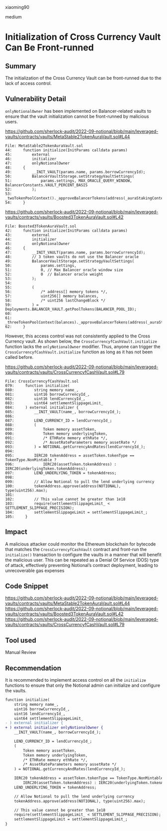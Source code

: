 xiaoming90

medium

# Initialization of Cross Currency Vault Can Be Front-runned

## Summary

The initialization of the Cross Currency Vault can be front-runned due to the lack of access control.

## Vulnerability Detail

`onlyNotionalOwner` has been implemented on Balancer-related vaults to ensure that the vault initialization cannot be front-runned by malicious users.

https://github.com/sherlock-audit/2022-09-notional/blob/main/leveraged-vaults/contracts/vaults/MetaStable2TokenAuraVault.sol#L44

```solidity
File: MetaStable2TokenAuraVault.sol
44:     function initialize(InitParams calldata params)
45:         external
46:         initializer
47:         onlyNotionalOwner
48:     {
49:         __INIT_VAULT(params.name, params.borrowCurrencyId);
50:         BalancerVaultStorage.setStrategyVaultSettings(
51:             params.settings, MAX_ORACLE_QUERY_WINDOW, BalancerConstants.VAULT_PERCENT_BASIS
52:         );
53:         _twoTokenPoolContext()._approveBalancerTokens(address(_auraStakingContext().auraBooster));
54:     }
```

https://github.com/sherlock-audit/2022-09-notional/blob/main/leveraged-vaults/contracts/vaults/Boosted3TokenAuraVault.sol#L42

```solidity
File: Boosted3TokenAuraVault.sol
42:     function initialize(InitParams calldata params)
43:         external
44:         initializer
45:         onlyNotionalOwner
46:     {
47:         __INIT_VAULT(params.name, params.borrowCurrencyId);
48:         // 3 token vaults do not use the Balancer oracle
49:         BalancerVaultStorage.setStrategyVaultSettings(
50:             params.settings, 
51:             0, // Max Balancer oracle window size
52:             0  // Balancer oracle weight
53:         );
54: 
55:         (
56:             /* address[] memory tokens */,
57:             uint256[] memory balances,
58:             /* uint256 lastChangeBlock */
59:         ) = Deployments.BALANCER_VAULT.getPoolTokens(BALANCER_POOL_ID);
60: 
61:         _threeTokenPoolContext(balances)._approveBalancerTokens(address(_auraStakingContext().auraBooster));
62:     }
```

However, this access control was not consistently applied to the Cross Currency vault. As shown below, the `CrossCurrencyfCashVault.initialize` function lacks the `onlyNotionalOwner` modifier. Thus, anyone can trigger the `CrossCurrencyfCashVault.initialize` function as long as it has not been called before.

https://github.com/sherlock-audit/2022-09-notional/blob/main/leveraged-vaults/contracts/vaults/CrossCurrencyfCashVault.sol#L79

```solidity
File: CrossCurrencyfCashVault.sol
079:     function initialize(
080:         string memory name_,
081:         uint16 borrowCurrencyId_,
082:         uint16 lendCurrencyId_,
083:         uint64 settlementSlippageLimit_
084:     ) external initializer {
085:         __INIT_VAULT(name_, borrowCurrencyId_);
086: 
087:         LEND_CURRENCY_ID = lendCurrencyId_;
088:         (
089:             Token memory assetToken,
090:             Token memory underlyingToken,
091:             /* ETHRate memory ethRate */,
092:             /* AssetRateParameters memory assetRate */
093:         ) = NOTIONAL.getCurrencyAndRates(lendCurrencyId_);
094: 
095:         IERC20 tokenAddress = assetToken.tokenType == TokenType.NonMintable ?
096:             IERC20(assetToken.tokenAddress) : IERC20(underlyingToken.tokenAddress);
097:         LEND_UNDERLYING_TOKEN = tokenAddress;
098: 
099:         // Allow Notional to pull the lend underlying currency
100:         tokenAddress.approve(address(NOTIONAL), type(uint256).max);
101: 
102:         // This value cannot be greater than 1e18
103:         require(settlementSlippageLimit_ < SETTLEMENT_SLIPPAGE_PRECISION);
104:         settlementSlippageLimit = settlementSlippageLimit_;
105:     }
```

## Impact

A malicious attacker could monitor the Ethereum blockchain for bytecode that matches the `CrossCurrencyfCashVault` contract and front-run the `initialize()` transaction to configure the vaults in a manner that will benefit the malicious user. This can be repeated as a Denial Of Service (DOS) type of attack, effectively preventing Notional’s contract deployment, leading to unrecoverable gas expenses

## Code Snippet

https://github.com/sherlock-audit/2022-09-notional/blob/main/leveraged-vaults/contracts/vaults/MetaStable2TokenAuraVault.sol#L44
https://github.com/sherlock-audit/2022-09-notional/blob/main/leveraged-vaults/contracts/vaults/Boosted3TokenAuraVault.sol#L42
https://github.com/sherlock-audit/2022-09-notional/blob/main/leveraged-vaults/contracts/vaults/CrossCurrencyfCashVault.sol#L79

## Tool used

Manual Review

## Recommendation

It is recommended to implement access control on all the `initialize` functions to ensure that only the Notional admin can initialize and configure the vaults.

```diff
function initialize(
    string memory name_,
    uint16 borrowCurrencyId_,
    uint16 lendCurrencyId_,
    uint64 settlementSlippageLimit_
- ) external initializer {
+ ) external initializer onlyNotionalOwner {
    __INIT_VAULT(name_, borrowCurrencyId_);

    LEND_CURRENCY_ID = lendCurrencyId_;
    (
        Token memory assetToken,
        Token memory underlyingToken,
        /* ETHRate memory ethRate */,
        /* AssetRateParameters memory assetRate */
    ) = NOTIONAL.getCurrencyAndRates(lendCurrencyId_);

    IERC20 tokenAddress = assetToken.tokenType == TokenType.NonMintable ?
        IERC20(assetToken.tokenAddress) : IERC20(underlyingToken.tokenAddress);
    LEND_UNDERLYING_TOKEN = tokenAddress;

    // Allow Notional to pull the lend underlying currency
    tokenAddress.approve(address(NOTIONAL), type(uint256).max);

    // This value cannot be greater than 1e18
    require(settlementSlippageLimit_ < SETTLEMENT_SLIPPAGE_PRECISION);
    settlementSlippageLimit = settlementSlippageLimit_;
}
```
